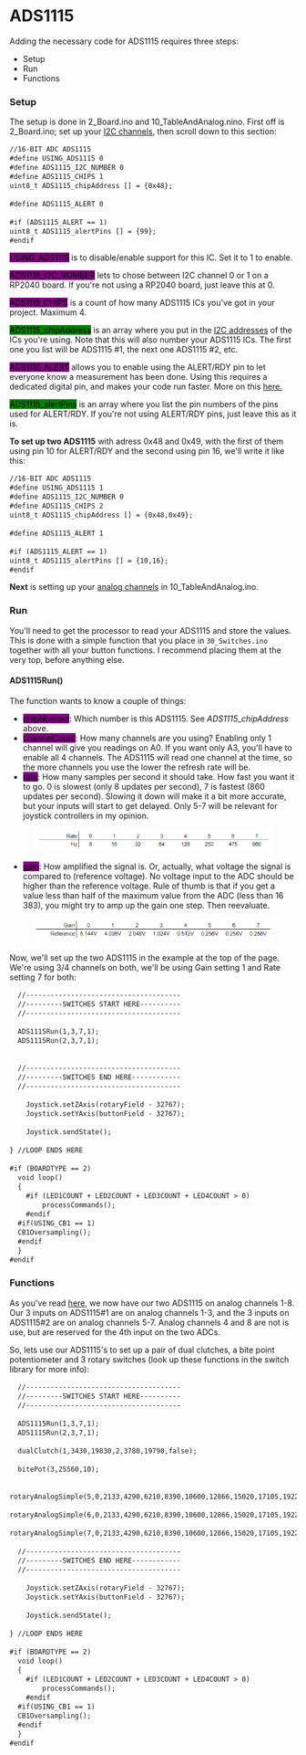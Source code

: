 # ADS1115

Adding the necessary code for ADS1115 requires three steps:

* Setup
* Run&#x20;
* Functions

### Setup

The setup is done in 2\_Board.ino and 10\_TableAndAnalog.nino.  First off is 2\_Board.ino; set up your [I2C channels](./), then scroll down to this section:

```
//16-BIT ADC ADS1115
#define USING_ADS1115 0
#define ADS1115_I2C_NUMBER 0
#define ADS1115_CHIPS 1
uint8_t ADS1115_chipAddress [] = {0x48};

#define ADS1115_ALERT 0

#if (ADS1115_ALERT == 1)
uint8_t ADS1115_alertPins [] = {99};
#endif
```

<mark style="background-color:purple;">USING\_ADS1115</mark> is to disable/enable support for this IC. Set it to 1 to enable.&#x20;

<mark style="background-color:purple;">ADS1115\_I2C\_NUMBER</mark> lets to chose between I2C channel 0 or 1 on a RP2040 board. If you're not using a RP2040 board, just leave this at 0.

<mark style="background-color:purple;">ADS1115\_CHIPS</mark>  is a count of how many ADS1115 ICs you've got in your project. Maximum 4.&#x20;

<mark style="background-color:green;">ADS1115\_chipAddress</mark> is an array where you put in the [I2C addresses](../../../1.-project-planning/analog-inputs/external-adc.md#a-ds1115) of the ICs you're using. Note that this will also number your ADS1115 ICs. The first one you list will be ADS1115 #1, the next one ADS1115 #2, etc.

<mark style="background-color:purple;">ADS1115\_ALERT</mark> allows you to enable using the ALERT/RDY pin to let everyone know a measurement has been done. Using this requires a dedicated digital pin, and makes your code run faster. More on this [here.](../../../2.-wiring/analog/external-adc.md#alert-rdy)

&#x20;<mark style="background-color:green;">ADS1115\_alertPins</mark> is an array where you list the pin numbers of the pins used for ALERT/RDY. If you're not using ALERT/RDY pins, just leave this as it is.&#x20;

**To set up two ADS1115** with adress 0x48 and 0x49, with the first of them using pin 10 for ALERT/RDY and the second using pin 16, we'll write it like this:

```
//16-BIT ADC ADS1115
#define USING_ADS1115 1
#define ADS1115_I2C_NUMBER 0
#define ADS1115_CHIPS 2
uint8_t ADS1115_chipAddress [] = {0x48,0x49};

#define ADS1115_ALERT 1

#if (ADS1115_ALERT == 1)
uint8_t ADS1115_alertPins [] = {10,16};
#endif
```

**Next** is setting up your [analog channels](../../essentials/10\_matrixandanalog.ino/analog-channels.md#external-adc) in 10\_TableAndAnalog.ino.

### Run

You'll need to get the processor to read your ADS1115 and store the values. This is done with a simple function that you place in `30_Switches.ino` together with all your button functions. I recommend placing them at the very top, before anything else.&#x20;

#### ADS1115Run()

The function wants to know a couple of things:

* <mark style="background-color:purple;">chipNumber</mark>: Which number is this ADS1115. See _ADS1115\_chipAddress_ above.&#x20;
* <mark style="background-color:purple;">channelCount</mark>: How many channels are you using? Enabling only 1 channel will give you readings on A0. If you want only A3, you'll have to enable all 4 channels. The ADS1115 will read one channel at the time, so the more channels you use the lower the refresh rate will be.&#x20;
* <mark style="background-color:purple;">rate</mark>: How many samples per second it should take. How fast you want it to go. 0 is slowest (only 8 updates per second), 7 is fastest (860 updates per second). Slowing it down will make it a bit more accurate, but your inputs will start to get delayed. Only 5-7 will be relevant for joystick controllers in my opinion.&#x20;

<figure><img src="../../../.gitbook/assets/image (59).png" alt=""><figcaption></figcaption></figure>

* <mark style="background-color:purple;">gain</mark>: How amplified the signal is. Or, actually, what voltage the signal is compared to (reference voltage). No voltage input to the ADC should be higher than the reference voltage. Rule of thumb is that if you get a value less than half of the maximum value from the ADC (less than 16 383), you might try to amp up the gain one step. Then reevaluate.&#x20;

<figure><img src="../../../.gitbook/assets/image (14) (1) (1).png" alt=""><figcaption></figcaption></figure>

Now, we'll set up the two ADS1115 in the example at the top of the page. We're using 3/4 channels on both, we'll be using Gain setting 1 and Rate setting 7 for both:

```
  //--------------------------------------
  //---------SWITCHES START HERE----------
  //--------------------------------------
  
  ADS1115Run(1,3,7,1);
  ADS1115Run(2,3,7,1);
  
  
  //--------------------------------------
  //---------SWITCHES END HERE------------
  //--------------------------------------

	Joystick.setZAxis(rotaryField - 32767);
	Joystick.setYAxis(buttonField - 32767);

	Joystick.sendState();

} //LOOP ENDS HERE

#if (BOARDTYPE == 2)
  void loop()
  {
	#if (LED1COUNT + LED2COUNT + LED3COUNT + LED4COUNT > 0)
		processCommands();
	#endif
  #if(USING_CB1 == 1)
  CB1Oversampling();
  #endif
  }
#endif
```

### Functions

As you've read [here](../../essentials/10\_matrixandanalog.ino/analog-channels.md#external-adc), we now have our two ADS1115 on analog channels 1-8. Our 3 inputs on ADS1115#1 are on analog channels 1-3, and the 3 inputs on ADS1115#2 are on analog channels 5-7. Analog channels 4 and 8 are not is use, but are reserved for the 4th input on the two ADCs.&#x20;

So, lets use our ADS1115's to set up a pair of dual clutches, a bite point potentiometer and 3 rotary switches (look up these functions in the switch library for more info):

```
  //--------------------------------------
  //---------SWITCHES START HERE----------
  //--------------------------------------
  
  ADS1115Run(1,3,7,1);
  ADS1115Run(2,3,7,1);
  
  dualClutch(1,3430,19830,2,3780,19790,false);
  
  bitePot(3,25560,10);
  
  rotaryAnalogSimple(5,0,2133,4290,6210,8390,10600,12866,15020,17105,19220,21320,23500,false);
  rotaryAnalogSimple(6,0,2133,4290,6210,8390,10600,12866,15020,17105,19220,21320,23500,false);
  rotaryAnalogSimple(7,0,2133,4290,6210,8390,10600,12866,15020,17105,19220,21320,23500,false);

  //--------------------------------------
  //---------SWITCHES END HERE------------
  //--------------------------------------

	Joystick.setZAxis(rotaryField - 32767);
	Joystick.setYAxis(buttonField - 32767);

	Joystick.sendState();

} //LOOP ENDS HERE

#if (BOARDTYPE == 2)
  void loop()
  {
	#if (LED1COUNT + LED2COUNT + LED3COUNT + LED4COUNT > 0)
		processCommands();
	#endif
  #if(USING_CB1 == 1)
  CB1Oversampling();
  #endif
  }
#endif
```





